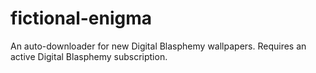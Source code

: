 # fictional-enigma
An auto-downloader for new Digital Blasphemy wallpapers. Requires an active Digital Blasphemy subscription.
